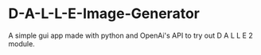 # D-A-L-L-E-Image-Generator
A simple gui app made with python and OpenAi's API to try out D A L L E 2 module.
